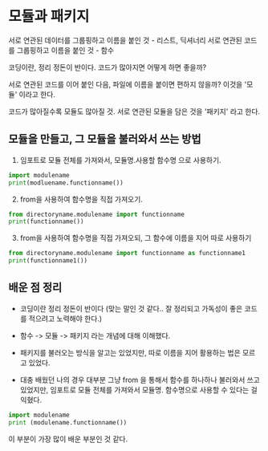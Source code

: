 # 모듈과 패키지
서로 연관된 데이터를 그룹핑하고 이름을 붙인 것 - 리스트, 딕셔너리 
서로 연관된 코드를 그룹핑하고 이름을 붙인 것 - 함수

코딩이란, 정리 정돈이 반이다.
코드가 많아지면 어떻게 하면 좋을까?

서로 연관된 코드를 이어 붙인 다음, 파일에 이름을 붙이면 편하지 않을까?
이것을 '모듈' 이라고 한다. 

코드가 많아질수록 모듈도 많아질 것. 
서로 연관된 모듈을 담은 것을 '패키지' 라고 한다.


## 모듈을 만들고, 그 모듈을 불러와서 쓰는 방법

1. 임포트로 모듈 전체를 가져와서, 모듈명.사용할 함수명 으로 사용하기. 

```py
import modulename
print(modluename.functionname())
```

2. from을 사용하여 함수명을 직접 가져오기.

```py
from directoryname.modulename import functionname
print(functionname())
```

3. from을 사용하여 함수명을 직접 가져오되, 그 함수에 이름을 지어 따로 사용하기

```py
from directoryname.modulename import functionname as functionname1
print(functionname1())
```

## 배운 점 정리
- 코딩이란 정리 정돈이 반이다 (맞는 말인 것 같다.. 잘 정리되고 가독성이 좋은 코드를 적으려고 노력해야 한다.)
- 함수 -> 모듈 -> 패키지 라는 개념에 대해 이해했다. 
- 패키지를 불러오는 방식을 알고는 있었지만, 따로 이름을 지어 활용하는 법은 모르고 있었다. 

- 대충 배웠던 나의 경우 대부분 그냥 from 을 통해서 함수를 하나하나 불러와서 쓰고 있었지만, 임포트로 모듈 전체를 가져와서 모듈명. 함수명으로 사용할 수 있다는 걸 익혔다. 

```py
import modulename
print (modulename.functionname())
``` 

이 부분이 가장 많이 배운 부분인 것 같다. 